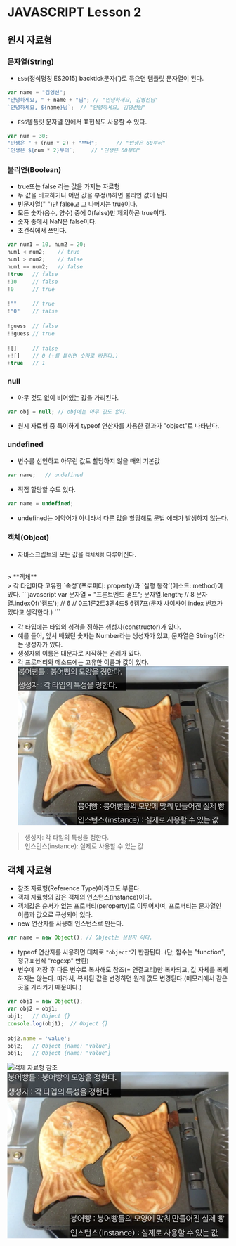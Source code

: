 # JAVASCRIPT  Lesson 2

## 원시 자료형

### 문자열(String)
- `ES6`(정식명칭 ES2015) backtick문자(`)로 묶으면 템플릿 문자열이 된다.
```javascript
var name = "김영선";
"안녕하세요, " + name + "님";	// "안녕하세요, 김영선님"
`안녕하세요, ${name}님`;	// "안녕하세요, 김영선님"
```

- `ES6`템플릿 문자열 안에서 표현식도 사용할 수 있다.
```javascript
var num = 30;
"인생은 " + (num * 2) + "부터";		// "인생은 60부터"
`인생은 ${num * 2}부터`;		// "인생은 60부터"
```

### 불리언(Boolean)
- true또는 false 라는 값을 가지는 자료형
- 두 값을 비교하거나 어떤 값을 부정(!)하면 불리언 값이 된다.
- 빈문자열(" ")만 false고 그 나머지는  true이다.
- 모든 숫자(음수, 양수) 중에 0(false)만 제외하곤 true이다.
- 숫자 중에서 NaN은 false이다.
- 조건식에서 쓰인다.
```javascript
var num1 = 10, num2 = 20;
num1 < num2;	// true
num1 > num2;	// false
num1 == num2;	// false
!true	// false
!10		// false 
!0		// true

!""		// true
!"0"	// false

!guess	// false
!!guess	// true

![]		// false
+![]	// 0 (+를 붙이면 숫자로 바뀐다.)
+true	// 1
```

### null
- 아무 것도 없이 비어있는 값을 가리킨다.
```javascript
var obj = null; // obj에는 아무 값도 없다.
```
- 원시 자료형 중 특이하게 typeof 연산자를 사용한 결과가 "object"로 나타난다.

### undefined
- 변수를 선언하고 아무런 값도 할당하지 않을 때의 기본값
```javascript
var name;	// undefined
```

- 직접 할당할 수도 있다.
```javascript
var name = undefined;
```

- undefined는 예약어가 아니라서 다른 값을 할당해도 문법 에러가 발생하지 않는다.

### 객체(Object)
- 자바스크립트의 모든 값을 `객체처럼` 다루어진다.
<br>
> **객체** <br>
> 각 타입마다 고유한 `속성`(프로퍼터: property)과 `실행 동작`(메소드: method)이 있다.
```javascript
var 문자열 = "프론트엔드 갬프";
문자열.length;	// 8
문자열.indexOf('캠프');	// 6
			  	// 0프1론2트3엔4드5 6캠7프(문자 사이사이 index 번호가 있다고 생각한다.)
```

- 각 타입에는 타입의 성격을 정하는 생성자(constructor)가 있다.
- 예를 들어, 앞서 배웠던 숫자는 Number라는 생성자가 있고,
문자열은 String이라는 생성자가 있다.
- 생성자의 이름은 대문자로 시작하는 관례가 있다.
- 각 프로퍼티와 메소드에는 고유한 이름과 값이 있다.
  ![붕어빵틀](../Assets/constructor.jpg)

> 생성자: 각 타입의 특성을 정한다.<br>
> 인스턴스(instance): 실제로 사용할 수 있는 값

## 객체 자료형
- 참조 자료형(Reference Type)이라고도 부른다.
- 객체 자료형의 값은 객체의 인스턴스(instance)이다.
- 객체값은 순서가 없는 프로퍼티(peroperty)로 이루어지며, 프로퍼티는 문자열인 이름과 값으로 구성되어 있다.
- new 연산자를 사용해 인스턴스로 만든다.
```javascript
var name = new Object(); // Object는 생성자 이다.
```
- typeof 연산자를 사용하면 대체로 `"object"`가 반환된다. (단, 함수는 "function", 정규표현식 "regexp" 반환)
- 변수에 저장 후 다른 변수로 복사해도 참조(= 연결고리)만 복사되고, 값 자체를 복제하지는 않는다.
따라서, 복사된 값을 변경하면 원래 값도 변경된다.(메모리에서 같은 곳을 가리키기 때문이다.)
```javascript
var obj1 = new Object();
var obj2 = obj1;
obj1;	// Object {}
console.log(obj1);	// Object {}

obj2.name = 'value';
obj2;	// Object {name: "value"}
obj1;	// Object {name: "value"}
```
![객체 자료형 참조](../Assets/object.jpg)
  ![붕어빵틀](../Assets/constructor.jpg)

